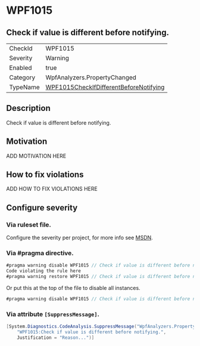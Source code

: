 # WPF1015
## Check if value is different before notifying.

<!-- start generated table -->
<table>
<tr>
  <td>CheckId</td>
  <td>WPF1015</td>
</tr>
<tr>
  <td>Severity</td>
  <td>Warning</td>
</tr>
<tr>
  <td>Enabled</td>
  <td>true</td>
</tr>
<tr>
  <td>Category</td>
  <td>WpfAnalyzers.PropertyChanged</td>
</tr>
<tr>
  <td>TypeName</td>
  <td><a href="https://github.com/DotNetAnalyzers/WpfAnalyzers/blob/master/WpfAnalyzers.Analyzers/PropertyChanged/WPF1015CheckIfDifferentBeforeNotifying.cs">WPF1015CheckIfDifferentBeforeNotifying</a></td>
</tr>
</table>
<!-- end generated table -->

## Description

Check if value is different before notifying.

## Motivation

ADD MOTIVATION HERE

## How to fix violations

ADD HOW TO FIX VIOLATIONS HERE

<!-- start generated config severity -->
## Configure severity

### Via ruleset file.

Configure the severity per project, for more info see [MSDN](https://msdn.microsoft.com/en-us/library/dd264949.aspx).

### Via #pragma directive.
```C#
#pragma warning disable WPF1015 // Check if value is different before notifying.
Code violating the rule here
#pragma warning restore WPF1015 // Check if value is different before notifying.
```

Or put this at the top of the file to disable all instances.
```C#
#pragma warning disable WPF1015 // Check if value is different before notifying.
```

### Via attribute `[SuppressMessage]`.

```C#
[System.Diagnostics.CodeAnalysis.SuppressMessage("WpfAnalyzers.PropertyChanged", 
    "WPF1015:Check if value is different before notifying.", 
    Justification = "Reason...")]
```
<!-- end generated config severity -->